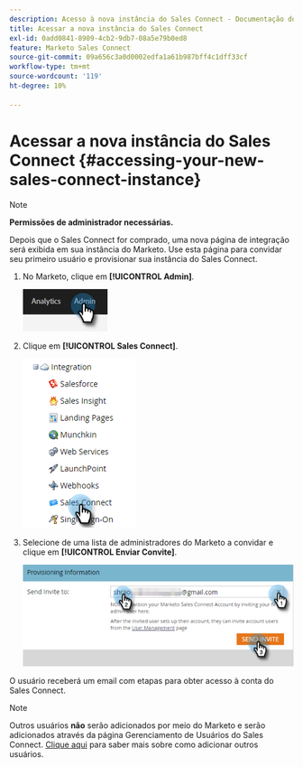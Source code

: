 ```yaml
---
description: Acesso à nova instância do Sales Connect - Documentação do Marketo - Documentação do produto
title: Acessar a nova instância do Sales Connect
exl-id: 0add0841-8909-4cb2-9db7-08a5e79b0ed8
feature: Marketo Sales Connect
source-git-commit: 09a656c3a0d0002edfa1a61b987bff4c1dff33cf
workflow-type: tm+mt
source-wordcount: '119'
ht-degree: 10%

---
```


# Acessar a nova instância do Sales Connect {#accessing-your-new-sales-connect-instance}

>[!NOTE]
>
>**Permissões de administrador necessárias.**

Depois que o Sales Connect for comprado, uma nova página de integração será exibida em sua instância do Marketo. Use esta página para convidar seu primeiro usuário e provisionar sua instância do Sales Connect.

1. No Marketo, clique em **[!UICONTROL Admin]**.

   ![](assets/accessing-your-new-sales-connect-instance-1.png)

1. Clique em **[!UICONTROL Sales Connect]**.

   ![](assets/accessing-your-new-sales-connect-instance-2.png)

1. Selecione de uma lista de administradores do Marketo a convidar e clique em **[!UICONTROL Enviar Convite]**.

   ![](assets/accessing-your-new-sales-connect-instance-3.png)

O usuário receberá um email com etapas para obter acesso à conta do Sales Connect.

>[!NOTE]
>
>Outros usuários **não** serão adicionados por meio do Marketo e serão adicionados através da página Gerenciamento de Usuários do Sales Connect. [Clique aqui](/help/marketo/product-docs/marketo-sales-connect/admin/invite-users.md) para saber mais sobre como adicionar outros usuários.
